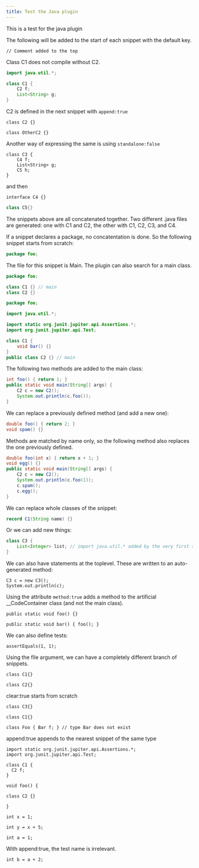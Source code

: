 ```yaml
---
title: Test the Java plugin
---
```


This is a test for the java plugin

The following will be added to the start of each snippet with the default key.

~~~java(place:"atStart")
// Comment added to the top
~~~

Class C1 does not compile without C2.

~~~java
import java.util.*;

class C1 {
    C2 f;
    List<String> g;
}
~~~

C2 is defined in the next snippet with `append:true`

~~~java(append:true)
class C2 {}
~~~

~~~java(append:true)
class OtherC2 {}
~~~

Another way of expressing the same is using `standalone:false`

~~~java(standalone:false)
class C3 {
    C4 f;
    List<String> g;
    C5 h;
}
~~~

and then

~~~java(standalone:false)
interface C4 {}
~~~

~~~java
class C5{}
~~~

The snippets above are all concatenated together. Two different .java files are generated:
one with C1 and C2, the other with C1, C2, C3, and C4.

If a snippet declares a package, no concatentation is done. So the following snippet
starts from scratch:

~~~java
package foo;
~~~

The file for this snippet is Main. The plugin can also search for a main class.

~~~java
package foo;

class C1 {} // main
class C2 {}
~~~

~~~java
package foo;

import java.util.*;

import static org.junit.jupiter.api.Assertions.*;
import org.junit.jupiter.api.Test;

class C1 {
    void bar() {}
}
public class C2 {} // main
~~~

The following two methods are added to the main class:

~~~java
int foo() { return 1; }
public static void main(String[] args) {
    C2 c = new C2();
    System.out.println(c.foo());
}
~~~

We can replace a previously defined method (and add a new one):

~~~java
double foo() { return 2; }
void spam() {}
~~~

Methods are matched by name only, so the following method also replaces the one previously defined.

~~~java
double foo(int x) { return x + 1; }
void egg() {}
public static void main(String[] args) {
    C2 c = new C2();
    System.out.println(c.foo(1));
    c.spam();
    c.egg();
}
~~~

We can replace whole classes of the snippet:

~~~java
record C1(String name) {}
~~~

Or we can add new things:

~~~java
class C3 {
    List<Integer> list; // import java.util.* added by the very first snippet
}
~~~

We can also have statements at the toplevel. These are written to an auto-generated method:

~~~java(body:true)
C3 c = new C3();
System.out.println(c);
~~~

Using the attribute `method:true` adds a method to the artificial __CodeContainer class
(and not the main class).

~~~java(method:true)
public static void foo() {}
~~~

~~~java(method:true)
public static void bar() { foo(); }
~~~

We can also define tests:

~~~java(test:"blub")
assertEquals(1, 1);
~~~

Using the file argument, we can have a completely different branch of snippets.

~~~java(file:"alternative")
class C1{}
~~~

~~~java(file:"alternative")
class C2{}
~~~

clear:true starts from scratch

~~~java(file:"alternative", clear:true)
class C3{}
~~~

~~~java(file:"alternative2")
class C1{}
~~~

~~~java(file:"alternative2", mode:"showOnly")
class Foo { Bar f; } // type Bar does not exist
~~~

append:true appends to the nearest snippet of the same type

~~~java(file:"Append")
import static org.junit.jupiter.api.Assertions.*;
import org.junit.jupiter.api.Test;

class C1 {
  C2 f;
}
~~~

~~~java(file:"Append", method:true)
void foo() {
~~~

~~~java(file:"Append", append:true)
class C2 {}
~~~

~~~java(file:"Append", method:true, append:true)
}
~~~

~~~java(file:"Append", body:true, standalone:false)
int x = 1;
~~~

~~~java(file:"Append", body:true)
int y = x + 5;
~~~

~~~java(file:"Append", test:"fooTest")
int a = 1;
~~~

With append:true, the test name is irrelevant.

~~~java(file:"Append", test:"", append:true)
int b = a + 2;
~~~
